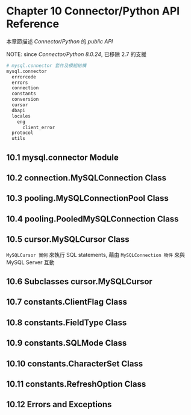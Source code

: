 # Chapter 10 Connector/Python API Reference

本章節描述 *Connector/Python* 的 *public API*

NOTE: since *Connector/Python 8.0.24*, 已移除 2.7 的支援

```sh
# mysql.connector 套件及模組結構
mysql.connector
  errorcode
  errors
  connection
  constants
  conversion
  cursor
  dbapi
  locales
    eng
      client_error
  protocol
  utils
```


## 10.1 mysql.connector Module
## 10.2 connection.MySQLConnection Class
## 10.3 pooling.MySQLConnectionPool Class
## 10.4 pooling.PooledMySQLConnection Class
## 10.5 cursor.MySQLCursor Class

`MySQLCursor 實例` 來執行 SQL statements, 藉由 `MySQLConnection 物件` 來與 MySQL Server 互動


## 10.6 Subclasses cursor.MySQLCursor




## 10.7 constants.ClientFlag Class
## 10.8 constants.FieldType Class
## 10.9 constants.SQLMode Class
## 10.10 constants.CharacterSet Class
## 10.11 constants.RefreshOption Class
## 10.12 Errors and Exceptions